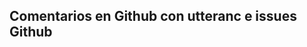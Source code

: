 ## Comentarios en Github con utteranc e issues Github


<script src="https://utteranc.es/client.js"
        repo="ucerotk/prueba"
        issue-term="https://github.com/ucerotk/prueba/issues"
        theme="github-light"
        crossorigin="anonymous"
        async>
</script>

